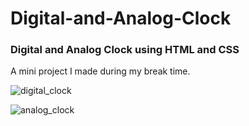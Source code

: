 # Digital-and-Analog-Clock
### Digital and Analog Clock using HTML and CSS
A mini project I made during my break time.

![digital_clock](https://user-images.githubusercontent.com/54201538/209545801-8f316f87-c360-490d-ac55-320c5f3a395b.png)

![analog_clock](https://user-images.githubusercontent.com/54201538/209545852-a389d480-d0ef-4b1c-883d-6c26ffc5f9e0.png)
